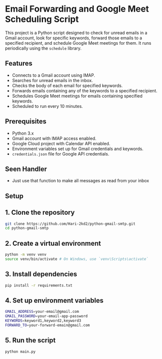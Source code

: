 # Email Forwarding and Google Meet Scheduling Script

This project is a Python script designed to check for unread emails in a Gmail account, look for specific keywords, forward those emails to a specified recipient, and schedule Google Meet meetings for them. It runs periodically using the `schedule` library.

## Features

- Connects to a Gmail account using IMAP.
- Searches for unread emails in the inbox.
- Checks the body of each email for specified keywords.
- Forwards emails containing any of the keywords to a specified recipient.
- Schedules Google Meet meetings for emails containing specified keywords.
- Scheduled to run every 10 minutes.

## Prerequisites

- Python 3.x
- Gmail account with IMAP access enabled.
- Google Cloud project with Calendar API enabled.
- Environment variables set up for Gmail credentials and keywords.
- `credentials.json` file for Google API credentials.

## Seen Handler

- Just use that function to make all messages as read from your inbox

## Setup

## 1. Clone the repository

```sh
git clone https://github.com/Hari-2kd2/python-gmail-smtp.git
cd python-gmail-smtp
```
## 2. Create a virtual environment
```sh
python -m venv venv
source venv/bin/activate # On Windows, use `venv\Scripts\activate`
```
## 3. Install dependencies
```sh
pip install -r requirements.txt
```

## 4. Set up environment variables
```sh
GMAIL_ADDRESS=your-email@gmail.com
GMAIL_PASSWORD=your-email-app-password
KEYWORDS=keyword1,keyword2,keyword3
FORWARD_TO=your-forward-emain@gmail.com
```

## 5. Run the script
```sh
python main.py
```
